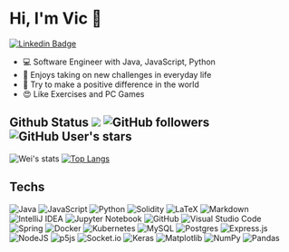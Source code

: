 # Hi, I'm Vic 👋     
[![Linkedin Badge](https://img.shields.io/badge/LinkedIn-blue?style=for-the-badge&logo=linkedin&labelColor=blue)](https://www.linkedin.com/in/weiyuchuang/)
+ :computer: Software Engineer with Java, JavaScript, Python 
+ :muscle: Enjoys taking on new challenges in everyday life 
+ :raising_hand: Try to make a positive difference in the world
+ :heart_eyes: Like Exercises and PC Games

## Github Status  ![](https://komarev.com/ghpvc/?username=C-WeiYu) ![GitHub followers](https://img.shields.io/github/followers/C-WeiYu) ![GitHub User's stars](https://img.shields.io/github/stars/C-WeiYu)

![Wei's stats](https://github-readme-stats.vercel.app/api?username=C-WeiYu&theme=swift&bg_color=00000000&show_icons=true&border_radius=10&card_width=500px)
[![Top Langs](https://github-readme-stats.vercel.app/api/top-langs/?username=C-WeiYu&hide=html,css,SCSS,C,shell,PHP,makefile,jupyter%20notebook&layout=compact&hide_progress=true)](https://github.com/C-WeiYu/github-readme-stats) 


## Techs
![Java](https://img.shields.io/badge/java-%23ED8B00.svg?style=for-the-badge&logo=openjdk&logoColor=white) ![JavaScript](https://img.shields.io/badge/javascript-%23323330.svg?style=for-the-badge&logo=javascript&logoColor=%23F7DF1E) ![Python](https://img.shields.io/badge/python-3670A0?style=for-the-badge&logo=python&logoColor=ffdd54) ![Solidity](https://img.shields.io/badge/Solidity-%23363636.svg?style=for-the-badge&logo=solidity&logoColor=white) ![LaTeX](https://img.shields.io/badge/latex-%23008080.svg?style=for-the-badge&logo=latex&logoColor=white) ![Markdown](https://img.shields.io/badge/markdown-%23000000.svg?style=for-the-badge&logo=markdown&logoColor=white) ![IntelliJ IDEA](https://img.shields.io/badge/IntelliJIDEA-000000.svg?style=for-the-badge&logo=intellij-idea&logoColor=white) ![Jupyter Notebook](https://img.shields.io/badge/jupyter-%23FA0F00.svg?style=for-the-badge&logo=jupyter&logoColor=white) ![GitHub](https://img.shields.io/badge/github-%23121011.svg?style=for-the-badge&logo=github&logoColor=white) ![Visual Studio Code](https://img.shields.io/badge/Visual%20Studio%20Code-0078d7.svg?style=for-the-badge&logo=visual-studio-code&logoColor=white)
![Spring](https://img.shields.io/badge/spring-%236DB33F.svg?style=for-the-badge&logo=spring&logoColor=white) ![Docker](https://img.shields.io/badge/docker-%230db7ed.svg?style=for-the-badge&logo=docker&logoColor=white) ![Kubernetes](https://img.shields.io/badge/kubernetes-%23326ce5.svg?style=for-the-badge&logo=kubernetes&logoColor=white) ![MySQL](https://img.shields.io/badge/mysql-4479A1.svg?style=for-the-badge&logo=mysql&logoColor=white) ![Postgres](https://img.shields.io/badge/postgres-%23316192.svg?style=for-the-badge&logo=postgresql&logoColor=white) ![Express.js](https://img.shields.io/badge/express.js-%23404d59.svg?style=for-the-badge&logo=express&logoColor=%2361DAFB) ![NodeJS](https://img.shields.io/badge/node.js-6DA55F?style=for-the-badge&logo=node.js&logoColor=white) ![p5js](https://img.shields.io/badge/p5.js-ED225D?style=for-the-badge&logo=p5.js&logoColor=FFFFFF) ![Socket.io](https://img.shields.io/badge/Socket.io-black?style=for-the-badge&logo=socket.io&badgeColor=010101) ![Keras](https://img.shields.io/badge/Keras-%23D00000.svg?style=for-the-badge&logo=Keras&logoColor=white) ![Matplotlib](https://img.shields.io/badge/Matplotlib-%23ffffff.svg?style=for-the-badge&logo=Matplotlib&logoColor=black) ![NumPy](https://img.shields.io/badge/numpy-%23013243.svg?style=for-the-badge&logo=numpy&logoColor=white) ![Pandas](https://img.shields.io/badge/pandas-%23150458.svg?style=for-the-badge&logo=pandas&logoColor=white) 
<!--
[![Readme Card](https://github-readme-stats.vercel.app/api/pin/?username=C-WeiYu&repo=WoT_Final_Project&show_owner=true&theme=shadow_blue)](https://github.com/C-WeiYu/WoT_Final_Project)
-->
